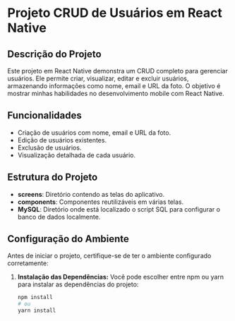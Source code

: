 # Projeto CRUD de Usuários em React Native

## Descrição do Projeto
Este projeto em React Native demonstra um CRUD completo para gerenciar usuários. Ele permite criar, visualizar, editar e excluir usuários, armazenando informações como nome, email e URL da foto. O objetivo é mostrar minhas habilidades no desenvolvimento mobile com React Native.

## Funcionalidades
- Criação de usuários com nome, email e URL da foto.
- Edição de usuários existentes.
- Exclusão de usuários.
- Visualização detalhada de cada usuário.

## Estrutura do Projeto
- **screens**: Diretório contendo as telas do aplicativo.
- **components**: Componentes reutilizáveis em várias telas.
- **MySQL**: Diretório onde está localizado o script SQL para configurar o banco de dados localmente.

## Configuração do Ambiente
Antes de iniciar o projeto, certifique-se de ter o ambiente configurado corretamente:

1. **Instalação das Dependências:**
   Você pode escolher entre npm ou yarn para instalar as dependências do projeto:
   ```bash
   npm install
   # ou
   yarn install
